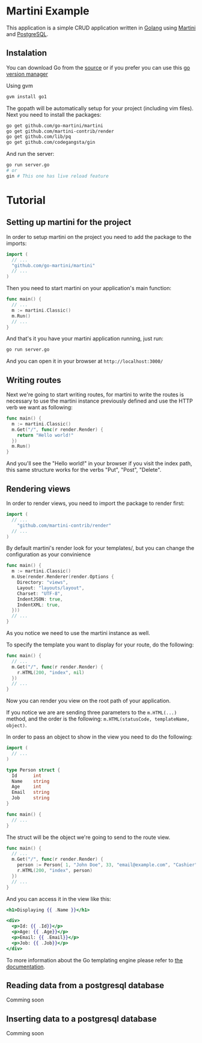 # Martini Example

This application is a simple CRUD application written in [Golang](http://golang.org/)
using [Martini](http://martini.codegangsta.io/) and [PostgreSQL](http://www.postgresql.org/).

## Instalation

You can download Go from the [source](http://golang.org/doc/install)
or if you prefer you can use this [go version manager](https://github.com/moovweb/gvm)

Using gvm

``` bash
gvm install go1
```

The gopath will be automatically setup for your project (including vim files).
Next you need to install the packages:

``` bash
go get github.com/go-martini/martini
go get github.com/martini-contrib/render
go get github.com/lib/pq
go get github.com/codegangsta/gin
```

And run the server:

``` bash
go run server.go
# or
gin # This one has live reload feature
```


# Tutorial

## Setting up martini for the project

In order to setup martini on the project you need to add the package to the imports:

``` go
import (
  // ...
  "github.com/go-martini/martini"
  // ...
)
```

Then you need to start martini on your application's main function:

``` go
func main() {
  // ...
  m := martini.Classic()
  m.Run()
  // ...
}
```

And that's it you have your martini application running, just run:

``` bash
go run server.go
```

And you can open it in your browser at `http://localhost:3000/`

## Writing routes

Next we're going to start writing routes, for martini to write
the routes is necessary to use the martini instance previously
defined and use the HTTP verb we want as following:

``` go
func main() {
  m := martini.Classic()
  m.Get("/", func(r render.Render) {
    return "Hello world!"
  })
  m.Run()
}
```

And you'll see the "Hello world!" in your browser
if you visit the index path, this same structure
works for the verbs "Put", "Post", "Delete".

## Rendering views

In order to render views, you need to import the package to render first:

``` go
import (
  // ...
    "github.com/martini-contrib/render"
  // ...
)
```
By default martini's render look for your templates/, but you can change
the configuration as your convinience

``` go
func main() {
  m := martini.Classic()
  m.Use(render.Renderer(render.Options {
    Directory: "views",
    Layout: "layouts/layout",
    Charset: "UTF-8",
    IndentJSON: true,
    IndentXML: true,
  }))
  // ...
}
```
As you notice we need to use the martini instance as well.

To specify the template you want to display for your route, do the following:

``` go
func main() {
  // ...
  m.Get("/", func(r render.Render) {
    r.HTML(200, "index", nil)
  })
  // ...
}
```

Now you can render you view on the root path of your application.

If you notice we are are sending three parameters to the `m.HTML(...)`
method, and the order is the following: `m.HTML(statusCode, templateName, object)`.

In order to pass an object to show in the view you need to do the following:

``` go
import (
  // ...
)

type Person struct {
  Id      int
  Name    string
  Age     int
  Email   string
  Job     string
}

func main() {
  // ...
}
```
The struct will be the object we're going to send to the route view.

``` go
func main() {
  // ...
  m.Get("/", func(r render.Render) {
    person := Person{ 1, "John Doe", 33, "email@example.com", "Cashier" }
    r.HTML(200, "index", person)
  })
  // ...
}
```

And you can access it in the view like this:

``` mustache
<h1>Displaying {{ .Name }}</h1>

<div>
  <p>Id: {{ .Id}}</p>
  <p>Age: {{ .Age}}</p>
  <p>Email: {{ .Email}}</p>
  <p>Job: {{ .Job}}</p>
</div>
```

To more information about the Go templating engine please refer to [the documentation](http://golang.org/pkg/text/template/).

## Reading data from a postgresql database

Comming soon

## Inserting data to a postgresql database

Comming soon
